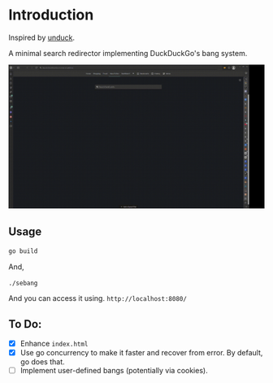 # Introduction

Inspired by [unduck](https://unduck.link).

A minimal search redirector implementing DuckDuckGo's bang system.

![se-bang showcase.](./public/banger.gif)

## Usage

```sh
go build
```
And,

`./sebang`

And you can access it using. `http://localhost:8080/`

## To Do:

- [x] Enhance `index.html`
- [x] Use go concurrency to make it faster and recover from error.
  By default, go does that.
- [ ] Implement user-defined bangs (potentially via cookies).
